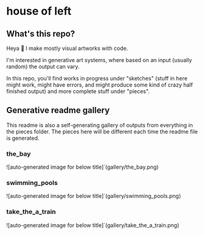 # house of left

## What's this repo?

Heya 👋 I make mostly visual artworks with code.

I'm interested in generative art systems, where based on an input (usually random) the output can vary.

In this repo, you'll find works in progress under "sketches" (stuff in here might work, might have errors, and might produce some kind of crazy half finished output) and more complete stuff under "pieces".

## Generative readme gallery

This readme is also a self-generating gallery of outputs from everything in the pieces folder. The pieces here will be different each time the readme file is generated.



### the_bay
![auto-generated image for below title]`(gallery/the_bay.png)



### swimming_pools
![auto-generated image for below title]`(gallery/swimming_pools.png)



### take_the_a_train
![auto-generated image for below title]`(gallery/take_the_a_train.png)

